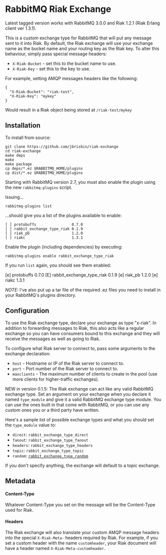 # RabbitMQ Riak Exchange

Latest tagged version works with RabbitMQ 3.0.0 and Riak 1.2.1 (Riak Erlang client ver 1.3.1).

This is a custom exchange type for RabbitMQ that will put any message sent to it into Riak. 
By default, the Riak exchange will use your exchange name as the bucket name and your routing key as the Riak 
key. To alter this behaviour, simply pass special message headers:

* `X-Riak-Bucket` - set this to the bucket name to use.
* `X-Riak-Key` - set this to the key to use.

For example, setting AMQP messages headers like the following:

    {
      "X-Riak-Bucket": "riak-test",
      "X-Riak-Key": "mykey"
    }

Would result in a Riak object being stored at `/riak-test/mykey`

## Installation

To install from source:

    git clone https://github.com/jbrisbin/riak-exchange
    cd riak-exchange
    make deps
    make
    make package
    cp deps/*.ez $RABBITMQ_HOME/plugins
    cp dist/*.ez $RABBITMQ_HOME/plugins

Starting with RabbitMQ version 2.7, you must also enable the plugin using the new `rabbitmq-plugins` script.

Issuing...

    rabbitmq-plugins list

...should give you a list of the plugins available to enable:

    [ ] protobuffs                0.7.0
    [ ] rabbit_exchange_type_riak 0.1.9
    [ ] riak_pb                   1.2.0	
    [ ] riakc                     1.3.1

Enable the plugin (including dependencies) by executing:

    rabbitmq-plugins enable rabbit_exchange_type_riak
  
If you run `list` again, you should see them enabled:

   [e] protobuffs                        0.7.0
   [E] rabbit_exchange_type_riak         0.1.9
   [e] riak_pb                           1.2.0
   [e] riakc                             1.3.1

*NOTE:* I've also put up a tar file of the required .ez files you need to install in your RabbitMQ's plugins directory.

## Configuration

To use the Riak exchange type, declare your exchange as type "x-riak". In addition to forwarding messages to 
Riak, this also acts like a regular exchange so you can have consumers bound to this exchange and they will 
receive the messages as well as going to Riak.

To configure what Riak server to connect to, pass some arguments to the exchange declaration:

* `host` - Hostname or IP of the Riak server to connect to.
* `port` - Port number of the Riak server to connect to.
* `maxclients` - The maximum number of clients to create in the pool (use more clients for higher-traffic exchanges).

NEW in version 0.1.5: The Riak exchange can act like any valid RabbitMQ exchange type. Set an argument on your 
exchange when you declare it named `type_module` and give it a valid RabbitMQ exchange type module. You can use 
the ones built in that come with RabbitMQ, or you can use any custom ones you or a third party have written.

Here's a sample list of possible exchange types and what you should set the `type_module` value to:

* `direct`: `rabbit_exchange_type_direct`
* `fanout`: `rabbit_exchange_type_fanout`
* `headers`: `rabbit_exchange_type_headers`
* `topic`: `rabbit_exchange_type_topic`
* `random`: [`rabbit_exchange_type_random`](https://github.com/jbrisbin/random-exchange)

If you don't specify anything, the exchange will default to a topic exchange.

## Metadata

#### Content-Type

Whatever Content-Type you set on the message will be the Content-Type used for Riak.

#### Headers

The Riak exchange will also translate your custom AMQP message headers into the special `X-Riak-Meta-` 
headers required by Riak. For example, if you set a custom header with the name `customheader`, your Riak 
document will have a header named `X-Riak-Meta-customheader`.
